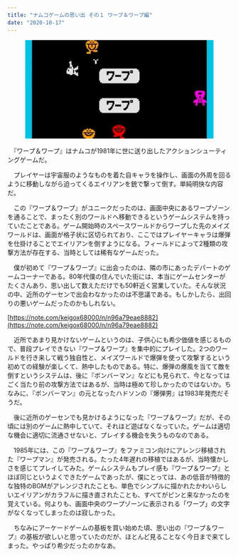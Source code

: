 ```yaml
---
title: "ナムコゲームの思い出 その１ ワープ＆ワープ編"
date: "2020-10-17"
---
```


<figure>

![](assets/nc4fc9c54c266_984830995a4880c53011d12083227e16.jpg)

</figure>

　『ワープ＆ワープ』はナムコが1981年に世に送り出したアクションシューティングゲームだ。

　プレイヤーは宇宙服のようなものを着た自キャラを操作し、画面の外周を回るように移動しながら迫ってくるエイリアンを銃で撃って倒す。単純明快な内容だ。

　この『ワープ＆ワープ』がユニークだったのは、画面中央にあるワープゾーンを通ることで、まったく別のワールドへ移動できるというゲームシステムを持っていたことである。ゲーム開始時のスペースワールドからワープした先のメイズワールドは、画面が格子状に区切られており、ここではプレイヤーキャラは爆弾を仕掛けることでエイリアンを倒すようになる。フィールドによって2種類の攻撃方法が存在する、当時としては稀有なゲームだった。

　僕が初めて『ワープ＆ワープ』に出会ったのは、隣の市にあったデパートのゲームコーナーである。80年代僕の住んでいた街には、本当にゲームセンターがたくさんあり、思い出して数えただけでも50軒近く営業していた。そんな状況の中、近所のゲーセンで出会わなかったのは不思議である。もしかしたら、出回りの悪いゲームだったのかもしれない。

[https://note.com/keigox68000/n/n96a79eae8882](https://note.com/keigox68000/n/n96a79eae8882)

　近所であまり見かけないゲームというのは、子供心にも希少価値を感じるもので、普段プレイできない『ワープ＆ワープ』を集中的にプレイした。2つのワールドを行き来して戦う独自性と、メイズワールドで爆弾を使って攻撃するという初めての経験が楽しくて、熱中したものである。特に、爆弾の爆風を当てて敵を倒すというシステムは、後に『ボンバーマン』などにも見られて、今となってはごく当たり前の攻撃方法ではあるが、当時は極めて珍しかったのではないか。ちなみに、『ボンバーマン』の元となったハドソンの『爆弾男』は1983年発売だそうだ。

　後に近所のゲーセンでも見かけるようになった『ワープ＆ワープ』だが、その頃には別のゲームに熱中していて、それほど遊ばなくなっていた。ゲームは適切な機会に適切に流通させないと、プレイする機会を失うものなのである。

　1985年には、この『ワープ＆ワープ』をファミコン向けにアレンジ移植された『ワープマン』が発売される。たった4年遅れの移植ではあるが、当時懐かしさを感じてプレイしてみた。ゲームシステムもプレイ感も『ワープ＆ワープ』とほぼ同じというよくできたゲームであったが、僕にとっては、あの低音が特徴的な独特のBGMがアレンジされたことも、単色でシンプルに描かれたかわいらしいエイリアンがカラフルに描き直されたことも、すべてがピンと来なかったのを覚えている。何よりも、画面中央のワープゾーンに表示される「ワープ」の文字がなくなってしまったのは寂しかった。

　ちなみにアーケードゲームの基板を買い始めた頃、思い出の『ワープ＆ワープ』の基板が欲しいと思っていたのだが、ほとんど見ることなく今日まで来てしまった。やっぱり希少だったのかなあ。

